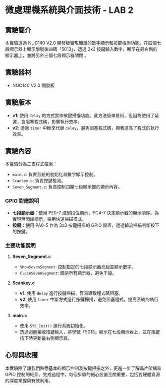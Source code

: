 # 微處理機系統與介面技術 - LAB 2

## 實驗簡介
本實驗透過 NUC140 V2.0 開發板實現簡單的數字顯示和按鍵檢測功能。在四個七段顯示器上顯示學號後四碼「5013」，透過 3x3 按鍵輸入數字，顯示在最右側的顯示器上，並將另外三個七段顯示器關閉 。

## 實驗器材
- NUC140 V2.0 開發板

## 實驗版本
- **v1**: 使用 `delay` 的方式實作按鍵掃描功能。此方法簡單易用，但因為使用了延遲，會阻塞程式碼，影響執行效率。
- **v2**: 透過 `timer` 中斷來代替 `delay`，避免阻塞程式碼，顯著提高了程式的執行效率。

## 實驗內容
本實驗分為三支程式檔案：
- `main.c`: 負責系統的初始化和數字顯示控制。
- `Scankey.c`: 負責按鍵檢測。
- `Seven_Segment.c`: 負責控制四顆七段顯示器的顯示內容。

### GPIO 對應說明
- **七段顯示器**：使用 PE0-7 控制段位顯示，PC4-7 決定顯示器的顯示順序。為實現無閃爍顯示，採用快速掃描模式。
- **按鍵**：使用 PA0-5 作為 3x3 按鍵掃描的 GPIO 設置，透過輪流掃描判斷按下的按鍵。

### 主要功能說明
1. **Seven_Segment.c**  
    - `ShowSevenSegment`: 控制指定的七段顯示器亮起並顯示數字。
    - `CloseSevenSegment`: 關閉所有顯示器，避免干擾。
  
2. **Scankey.c**  
    - **v1**: 使用 `delay` 進行按鍵掃描，容易導致程式碼阻塞。
    - **v2**: 使用 `timer` 中斷方式進行按鍵掃描，避免阻塞程式，提高系統的執行效率。

3. **main.c**  
    - 使用 `SYS_Init()` 進行系統初始化。
    - 透過迴圈接收按鍵輸入，將學號「5013」顯示在七段顯示器上，並在按鍵按下時更新最右側顯示器。

## 心得與收穫
本實驗除了讓我們熟悉基本的顯示控制及按鍵掃描之外，更進一步了解晶片架構和 GPIO 控制的細節。完成過程中，每個步驟的細心設置至關重要，包括對硬體資源的深度掌握與有效利用。
